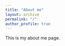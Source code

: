 ```yaml
---
title: "About me"
layout: archive
permalink: "/"
author_profile: true
---
```


This is my about me page.
